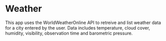 # Weather

This app uses the WorldWeatherOnline API to retreive and list weather data for a city entered by the user. Data includes temperature, cloud cover, humidity, visibility, observation time and barometric pressure.
